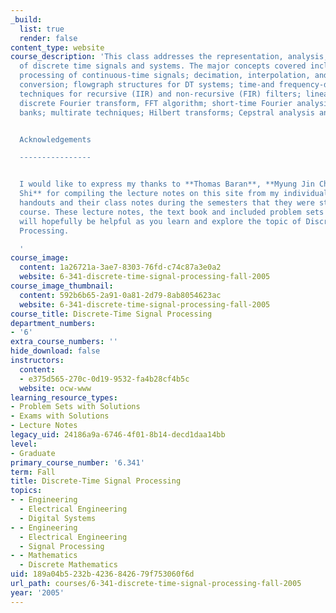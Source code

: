 ```yaml
---
_build:
  list: true
  render: false
content_type: website
course_description: 'This class addresses the representation, analysis, and design
  of discrete time signals and systems. The major concepts covered include: Discrete-time
  processing of continuous-time signals; decimation, interpolation, and sampling rate
  conversion; flowgraph structures for DT systems; time-and frequency-domain design
  techniques for recursive (IIR) and non-recursive (FIR) filters; linear prediction;
  discrete Fourier transform, FFT algorithm; short-time Fourier analysis and filter
  banks; multirate techniques; Hilbert transforms; Cepstral analysis and various applications.


  Acknowledgements

  ----------------


  I would like to express my thanks to **Thomas Baran**, **Myung Jin Choi**, and **Xiaomeng
  Shi** for compiling the lecture notes on this site from my individual lectures and
  handouts and their class notes during the semesters that they were students in the
  course. These lecture notes, the text book and included problem sets and solutions
  will hopefully be helpful as you learn and explore the topic of Discrete-Time Signal
  Processing.

  '
course_image:
  content: 1a26721a-3ae7-8303-76fd-c74c87a3e0a2
  website: 6-341-discrete-time-signal-processing-fall-2005
course_image_thumbnail:
  content: 592b6b65-2a91-0a81-2d79-8ab8054623ac
  website: 6-341-discrete-time-signal-processing-fall-2005
course_title: Discrete-Time Signal Processing
department_numbers:
- '6'
extra_course_numbers: ''
hide_download: false
instructors:
  content:
  - e375d565-270c-0d19-9532-fa4b28cf4b5c
  website: ocw-www
learning_resource_types:
- Problem Sets with Solutions
- Exams with Solutions
- Lecture Notes
legacy_uid: 24186a9a-6746-4f01-8b14-decd1daa14bb
level:
- Graduate
primary_course_number: '6.341'
term: Fall
title: Discrete-Time Signal Processing
topics:
- - Engineering
  - Electrical Engineering
  - Digital Systems
- - Engineering
  - Electrical Engineering
  - Signal Processing
- - Mathematics
  - Discrete Mathematics
uid: 189a04b5-232b-4236-8426-79f753060f6d
url_path: courses/6-341-discrete-time-signal-processing-fall-2005
year: '2005'
---
```

